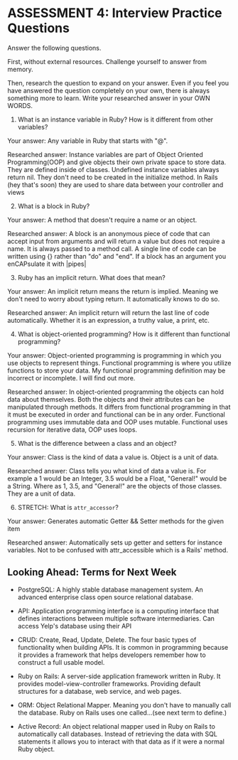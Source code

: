 # ASSESSMENT 4: Interview Practice Questions
Answer the following questions.

First, without external resources. Challenge yourself to answer from memory.

Then, research the question to expand on your answer. Even if you feel you have answered the question completely on your own, there is always something more to learn. Write your researched answer in your OWN WORDS.  

1. What is an instance variable in Ruby? How is it different from other variables?

  Your answer: Any variable in Ruby that starts with "@".

  Researched answer: Instance variables are part of Object Oriented Programming(OOP) and give objects their own private space to store data. They are defined inside of classes. Undefined instance variables always return nil. They don't need to be created in the initialize method. In Rails (hey that's soon) they are used to share data between your controller and views

2. What is a block in Ruby?

  Your answer: A method that doesn't require a name or an object.

  Researched answer: A block is an anonymous piece of code that can accept input from arguments and will return a value but does not require a name. It is always passed to a method call. A single line of code can be written using {} rather than "do" and "end". If a block has an argument you enCAPsulate it with |pipes|

3. Ruby has an implicit return. What does that mean?

  Your answer: An implicit return means the return is implied. Meaning we don't need to worry about typing return. It automatically knows to do so.

  Researched answer: An implicit return will return the last line of code automatically. Whether it is an expression, a truthy value, a print, etc.

4. What is object-oriented programming? How is it different than functional programming?

  Your answer: Object-oriented programming is programming in which you use objects to represent things. Functional programming is where you utilize functions to store your data. My functional programming definition may be incorrect or incomplete. I will find out more.

  Researched answer: In object-oriented programming the objects can hold data about themselves. Both the objects and their attributes can be manipulated through methods. It differs from functional programming in that it must be executed in order and functional can be in any order. Functional programming uses immutable data and OOP uses mutable. Functional uses recursion for iterative data, OOP uses loops.

5. What is the difference between a class and an object?

  Your answer: Class is the kind of data a value is. Object is a unit of data.

  Researched answer: Class tells you what kind of data a value is. For example a 1 would be an Integer, 3.5 would be a Float, "General!" would be a String. Where as 1, 3.5, and "General!" are the objects of those classes. They are a unit of data.

6. STRETCH: What is `attr_accessor`?

  Your answer: Generates automatic Getter && Setter methods for the given item

  Researched answer: Automatically sets up getter and setters for instance variables. Not to be confused with attr_accessible which is a Rails' method.



## Looking Ahead: Terms for Next Week
- PostgreSQL: A highly stable database management system. An advanced enterprise class open source relational database. 

- API: Application programming interface is a computing interface that defines interactions between multiple software intermediaries. Can access Yelp's database using their API

- CRUD: Create, Read, Update, Delete. The four basic types of functionality when building APIs. It is common in programming because it provides a framework that helps developers remember how to construct a full usable model. 

- Ruby on Rails: A server-side application framework written in Ruby. It provides model-view-controller frameworks. Providing default structures for a database, web service, and web pages.

- ORM: Object Relational Mapper. Meaning you don't have to manually call the database. Ruby on Rails uses one called...(see next term to define.)

- Active Record: An object relational mapper used in Ruby on Rails to automatically call databases. Instead of retrieving the data with SQL statements it allows you to interact with that data as if it were a normal Ruby object.

